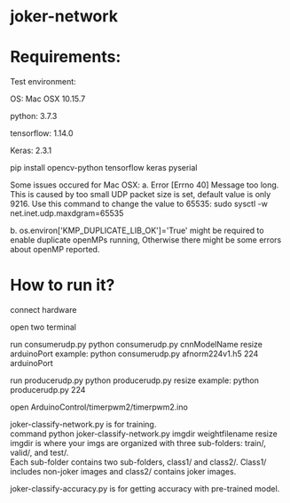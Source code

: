 # joker-network

# Requirements:
Test environment:

OS: Mac OSX 10.15.7

python: 3.7.3

tensorflow: 1.14.0

Keras: 2.3.1

pip install opencv-python tensorflow keras pyserial

Some issues occured for Mac OSX:
 a. Error [Errno 40] Message too long. This is caused by too small UDP packet size is set, default value is only 9216. 
 Use this command to change the value to 65535: sudo sysctl -w net.inet.udp.maxdgram=65535

 b. os.environ['KMP_DUPLICATE_LIB_OK']='True' might be required to enable duplicate openMPs running, Otherwise
there might be some errors about openMP reported.


# How to run it?
connect hardware

open two terminal

run consumerudp.py
python consumerudp.py cnnModelName resize arduinoPort
example: python consumerudp.py afnorm224v1.h5 224 arduinoPort

run producerudp.py
python producerudp.py resize
example: python producerudp.py 224

open ArduinoControl/timerpwm2/timerpwm2.ino

joker-classify-network.py is for training.  
command python joker-classify-network.py imgdir weightfilename resize
imgdir is where your imgs are organized with three sub-folders: train/, valid/, and test/.  
Each sub-folder contains two sub-folders, class1/ and class2/. Class1/ includes non-joker images and class2/ contains joker images.

joker-classify-accuracy.py is for getting accuracy with pre-trained model.  
